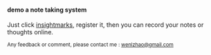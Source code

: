 #### demo a note taking system

Just click [insightmarks](http://insightmarks.herokuapp.com), 
register it, then you can record your notes or thoughts online.

<small>Any feedback or comment, please contact me : wenlzhao@gmail.com </small>

